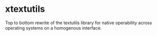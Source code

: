 # xtextutils
Top to bottom rewrite of the textutils library for native operability across operating systems on a homogenous interface.
